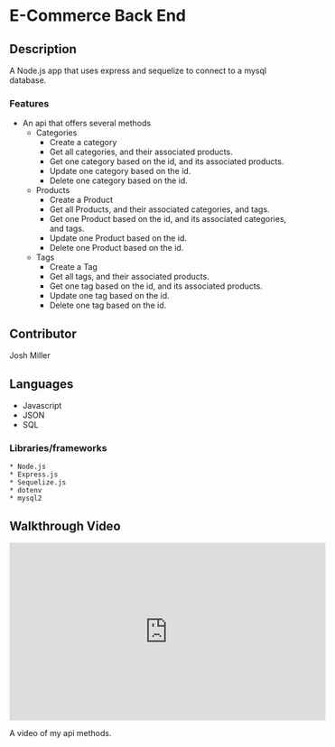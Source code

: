 # E-Commerce Back End

## Description
  A Node.js app that uses express and sequelize to connect to a mysql database.
  ### Features
  * An api that offers several methods
    * Categories
      * Create a category
      * Get all categories, and their associated products.
      * Get one category based on the id, and its associated products.
      * Update one category based on the id.
      * Delete one category based on the id.
    * Products
      * Create a Product
      * Get all Products, and their associated categories, and tags.
      * Get one Product based on the id, and its associated categories, and tags.
      * Update one Product based on the id.
      * Delete one Product based on the id.
    * Tags
      * Create a Tag
      * Get all tags, and their associated products.
      * Get one tag based on the id, and its associated products.
      * Update one tag based on the id.
      * Delete one tag based on the id.
## Contributor
  Josh Miller

## Languages
  * Javascript
  * JSON
  * SQL
  ### Libraries/frameworks
    * Node.js
    * Express.js
    * Sequelize.js
    * dotenv
    * mysql2
## Walkthrough Video

<iframe width="560" height="315" src="https://www.youtube.com/embed/jlZ9aIEP6QY" frameborder="0" allow="accelerometer; autoplay; clipboard-write; encrypted-media; gyroscope; picture-in-picture" allowfullscreen></iframe>

A video of my api methods.

